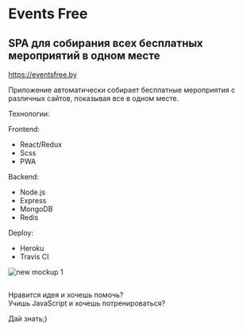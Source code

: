 # Events Free
## SPA для собирания всех бесплатных мероприятий в одном месте

https://eventsfree.by

Приложение автоматически собирает бесплатные мероприятия с различных сайтов, показывая все в одном месте.

Технологии:

Frontend:

- React/Redux
- Scss
- PWA

Backend:

- Node.js
- Express
- MongoDB
- Redis

Deploy:

- Heroku
- Travis CI

![new mockup 1](https://user-images.githubusercontent.com/18665326/37930931-d368319e-314c-11e8-95e9-a119c628295b.png)

##

Нравится идея и хочешь помочь?  
Учишь JavaScript и хочешь потренироваться?

Дай знать;)
